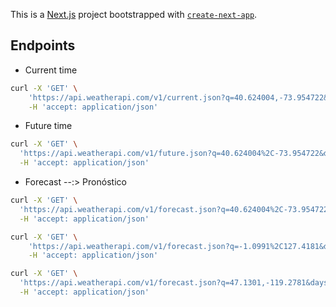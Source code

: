 This is a [Next.js](https://nextjs.org) project bootstrapped with [`create-next-app`](https://nextjs.org/docs/app/api-reference/cli/create-next-app).

## Endpoints


- Current time

```bash
curl -X 'GET' \
    'https://api.weatherapi.com/v1/current.json?q=40.624004,-73.954722&alerts=yes&key=<your api key>' \
    -H 'accept: application/json'
```

- Future time

```bash
curl -X 'GET' \
  'https://api.weatherapi.com/v1/future.json?q=40.624004%2C-73.954722&dt=2024-12-25&lang=es&key=<your api key>' \
  -H 'accept: application/json'
```

- Forecast --:> Pronóstico

```bash
curl -X 'GET' \
  'https://api.weatherapi.com/v1/forecast.json?q=40.624004%2C-73.954722&days=14&dt=2024-11-14&alerts=yes&aqi=yes&key=<your api key>' \
  -H 'accept: application/json'

curl -X 'GET' \
    'https://api.weatherapi.com/v1/forecast.json?q=-1.0991%2C127.4181&days=14&alerts=yes&aqi=yes&key=<your api key>' \
    -H 'accept: application/json'

curl -X 'GET' \
  'https://api.weatherapi.com/v1/forecast.json?q=47.1301,-119.2781&days=14&alerts=yes&aqi=yes&hour=24&tp=1&key=<your api key>' \
  -H 'accept: application/json'
```


